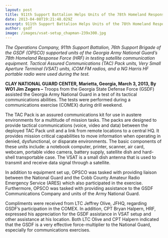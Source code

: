 ```yaml
---
layout: post
title: 911th Support Battalion Helps Units of the 78th Homeland Response Force
date: 2013-04-08T19:21:48.029Z
excerpt: 911th Support Battalion Helps Units of the 78th Homeland Response Force
author: gsdf
image: /images/vsat-setup_chapman-239x300.jpg
---
```

*The Operations Company, 911th Support Battalion, 76th Support Brigade of the GSDF (OPSCO) supported units of the Georgia Army National Guard’s 78th Homeland Response Force (HRF) in testing satellite communication equipment. Tactical Assured Communications (TAC) Pack units, Very Small Aperture Terminal (VSAT) units, iCOM FM radios, and a NG Harris HF portable radio were used during the test.*

**CLAY NATIONAL GUARD CENTER, Marietta, Georgia, March 3, 2013, By WO1 Jim Zegers –** Troops from the Georgia State Defense Force (GSDF) assisted the Georgia Army National Guard in a test of its tactical communications abilities. The tests were performed during a communications exercise (COMEX) during drill weekend. 

The TAC Pack is an assured communications kit for use in austere environments for a multitude of mission tasks. The packs are designed to provide tactical communications (voice, video and data) between the deployed TAC Pack unit and a link from remote locations to a central HQ. It provides mission critical capabilities to move information when operating in denied, dysfunctional, or disparate environments. The basic components of these units include: a notebook computer, printer, scanner, air card, webcam, portable video camera, battery supply, satellite dish and hard-shell transportable case. The VSAT is a small dish antenna that is used to transmit and receive data signal through a satellite.

In addition to equipment set up, OPSCO was tasked with providing liaison between the National Guard and the Cobb County Amateur Radio Emergency Service (ARES) which also participated in the exercise. Furthermore, OPSCO was tasked with providing assistance to the GSDF Communications Company and units of the Army National Guard.

Compliments were received from LTC Jeffrey Olive, JFHQ, regarding GSDF’s participation in the COMEX. In addition, CPT Bryan Halpern, HRF, expressed his appreciation for the GSDF assistance in VSAT setup and other assistance at his location. Both LTC Olive and CPT Halpern indicated that the GSDF is a very effective force-multiplier to the National Guard, especially for communications exercises.